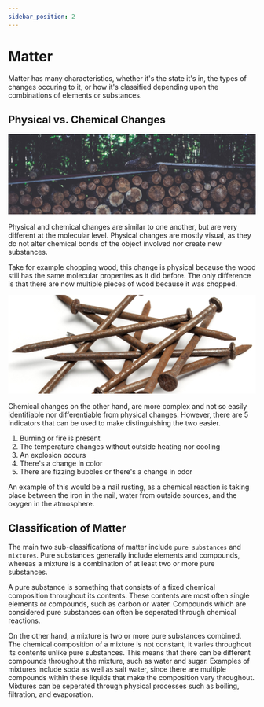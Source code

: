 ```yaml
---
sidebar_position: 2
---
```


# Matter

Matter has many characteristics, whether it's the state it's in, the types of changes occuring to it, or how it's classified depending upon the combinations of elements or substances.

## Physical vs. Chemical Changes

![Physical Change](/static/img/physical-change.jpg)

Physical and chemical changes are similar to one another, but are very different at the molecular level. Physical changes are mostly visual, as they do not alter chemical bonds of the object involved nor create new substances. 

Take for example chopping wood, this change is physical because the wood still has the same molecular properties as it did before. The only difference is that there are now multiple pieces of wood because it was chopped.

<!-- Additionally, most mixtures are created as a result of a physical change, meaning that they can be reverted later on. -->

![Chemical Change](/static/img/chemical-change.jpg)

Chemical changes on the other hand, are more complex and not so easily identifiable nor differentiable from physical changes. However, there are 5 indicators that can be used to make distinguishing the two easier.

1. Burning or fire is present
1. The temperature changes without outside heating nor cooling
1. An explosion occurs
1. There's a change in color
1. There are fizzing bubbles or there's a change in odor

An example of this would be a nail rusting, as a chemical reaction is taking place between the iron in the nail, water from outside sources, and the oxygen in the atmosphere.

## Classification of Matter

The main two sub-classifications of matter include `pure substances` and `mixtures`. Pure substances generally include elements and compounds, whereas a mixture is a combination of at least two or more pure substances. 

A pure substance is something that consists of a fixed chemical composition throughout its contents. These contents are most often single elements or compounds, such as carbon or water. Compounds which are considered pure substances can often be seperated through chemical reactions.

On the other hand, a mixture is two or more pure substances combined. The chemical composition of a mixture is not constant, it varies throughout its contents unlike pure substances. This means that there can be different compounds throughout the mixture, such as water and sugar. Examples of mixtures include soda as well as salt water, since there are multiple compounds within these liquids that make the composition vary throughout. Mixtures can be seperated through physical processes such as boiling, filtration, and evaporation.